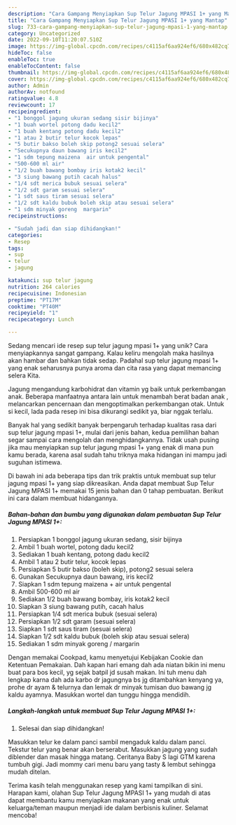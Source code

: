 ```yaml
---
description: "Cara Gampang Menyiapkan Sup Telur Jagung MPASI 1+ yang Mantap"
title: "Cara Gampang Menyiapkan Sup Telur Jagung MPASI 1+ yang Mantap"
slug: 733-cara-gampang-menyiapkan-sup-telur-jagung-mpasi-1-yang-mantap
category: Uncategorized
date: 2022-09-10T11:20:07.510Z
image: https://img-global.cpcdn.com/recipes/c4115af6aa924ef6/680x482cq70/sup-telur-jagung-mpasi-1-foto-resep-utama.jpg
hideToc: false
enableToc: true
enableTocContent: false
thumbnail: https://img-global.cpcdn.com/recipes/c4115af6aa924ef6/680x482cq70/sup-telur-jagung-mpasi-1-foto-resep-utama.jpg
cover: https://img-global.cpcdn.com/recipes/c4115af6aa924ef6/680x482cq70/sup-telur-jagung-mpasi-1-foto-resep-utama.jpg
author: Admin
authorAv: notfound
ratingvalue: 4.8
reviewcount: 17
recipeingredient:
- "1 bonggol jagung ukuran sedang sisir bijinya"
- "1 buah wortel potong dadu kecil2"
- "1 buah kentang potong dadu kecil2"
- "1 atau 2 butir telur kocok lepas"
- "5 butir bakso boleh skip potong2 sesuai selera"
- "Secukupnya daun bawang iris kecil2"
- "1 sdm tepung maizena  air untuk pengental"
- "500-600 ml air"
- "1/2 buah bawang bombay iris kotak2 kecil"
- "3 siung bawang putih cacah halus"
- "1/4 sdt merica bubuk sesuai selera"
- "1/2 sdt garam sesuai selera"
- "1 sdt saus tiram sesuai selera"
- "1/2 sdt kaldu bubuk boleh skip atau sesuai selera"
- "1 sdm minyak goreng  margarin"
recipeinstructions:

- "Sudah jadi dan siap dihidangkan!"
categories:
- Resep
tags:
- sup
- telur
- jagung

katakunci: sup telur jagung 
nutrition: 264 calories
recipecuisine: Indonesian
preptime: "PT17M"
cooktime: "PT40M"
recipeyield: "1"
recipecategory: Lunch

---
```





Sedang mencari ide resep sup telur jagung mpasi 1+ yang unik? Cara menyiapkannya sangat gampang. Kalau keliru mengolah maka hasilnya akan hambar dan bahkan tidak sedap. Padahal sup telur jagung mpasi 1+ yang enak seharusnya punya aroma dan cita rasa yang dapat memancing selera Kita.





Jagung mengandung karbohidrat dan vitamin yg baik untuk perkembangan anak. Beberapa manfaatnya antara lain untuk menambah berat badan anak , melancarkan pencernaan dan mengoptimalkan perkembangan otak. Untuk si kecil, lada pada resep ini bisa dikurangi sedikit ya, biar nggak terlalu.

Banyak hal yang sedikit banyak berpengaruh terhadap kualitas rasa dari sup telur jagung mpasi 1+, mulai dari jenis bahan, kedua pemilihan bahan segar sampai cara mengolah dan menghidangkannya. Tidak usah pusing jika mau menyiapkan sup telur jagung mpasi 1+ yang enak di mana pun kamu berada, karena asal sudah tahu triknya maka hidangan ini mampu jadi suguhan istimewa.






Di bawah ini ada beberapa tips dan trik praktis untuk membuat sup telur jagung mpasi 1+ yang siap dikreasikan. Anda dapat membuat Sup Telur Jagung MPASI 1+ memakai 15 jenis bahan dan 0 tahap pembuatan. Berikut ini cara dalam membuat hidangannya.

<!--inarticleads1-->

##### Bahan-bahan dan bumbu yang digunakan dalam pembuatan Sup Telur Jagung MPASI 1+:

1. Persiapkan 1 bonggol jagung ukuran sedang, sisir bijinya
1. Ambil 1 buah wortel, potong dadu kecil2
1. Sediakan 1 buah kentang, potong dadu kecil2
1. Ambil 1 atau 2 butir telur, kocok lepas
1. Persiapkan 5 butir bakso (boleh skip), potong2 sesuai selera
1. Gunakan Secukupnya daun bawang, iris kecil2
1. Siapkan 1 sdm tepung maizena + air untuk pengental
1. Ambil 500-600 ml air
1. Sediakan 1/2 buah bawang bombay, iris kotak2 kecil
1. Siapkan 3 siung bawang putih, cacah halus
1. Persiapkan 1/4 sdt merica bubuk (sesuai selera)
1. Persiapkan 1/2 sdt garam (sesuai selera)
1. Siapkan 1 sdt saus tiram (sesuai selera)
1. Siapkan 1/2 sdt kaldu bubuk (boleh skip atau sesuai selera)
1. Sediakan 1 sdm minyak goreng / margarin


Dengan memakai Cookpad, kamu menyetujui Kebijakan Cookie dan Ketentuan Pemakaian. Dah kapan hari emang dah ada niatan bikin ini menu buat para bos kecil, yg sejak batpil jd susah makan. Ini tuh menu dah lengkap karna dah ada karbo dr jagungnya bs jg ditambahkan kenyang ya, prohe dr ayam &amp; telurnya dan lemak dr minyak tumisan duo bawang jg kaldu ayamnya. Masukkan wortel dan tunggu hingga mendidih. 

<!--inarticleads2-->

##### Langkah-langkah untuk membuat Sup Telur Jagung MPASI 1+:


1. Selesai dan siap dihidangkan!

Masukkan telur ke dalam panci sambil mengaduk kaldu dalam panci. Tekstur telur yang benar akan berserabut. Masukkan jagung yang sudah diblender dan masak hingga matang. Ceritanya Baby S lagi GTM karena tumbuh gigi. Jadi mommy cari menu baru yang tasty &amp; lembut sehingga mudah ditelan. 

Terima kasih telah menggunakan resep yang kami tampilkan di sini. Harapan kami, olahan Sup Telur Jagung MPASI 1+ yang mudah di atas dapat membantu kamu menyiapkan makanan yang enak untuk keluarga/teman maupun menjadi ide dalam berbisnis kuliner. Selamat mencoba!
